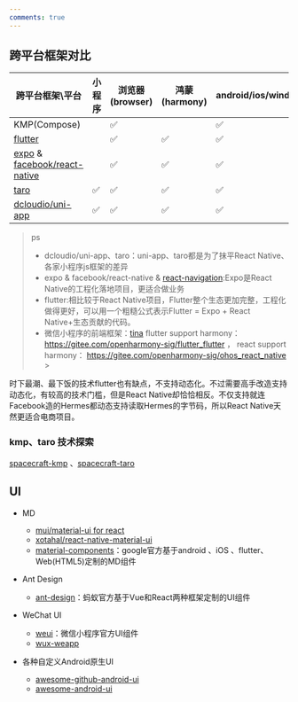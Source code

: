 ```yaml
---
comments: true
---
```


## 跨平台框架对比

跨平台框架\平台 |小程序 |浏览器(browser) |鸿蒙(harmony) | android/ios/window/macos/linux
---|---|---|----|---
KMP(Compose)|  | ✅| |  ✅
[flutter](https://github.com/flutter/flutter) | |✅ | ✅ | ✅
[expo](https://github.com/expo/expo/tree/master) & [facebook/react-native](https://github.com/facebook/react-native)  | |✅ |✅ | ✅
[taro](https://github.com/NervJS/taro) |✅ |✅ |✅ | ✅
[dcloudio/uni-app](https://github.com/dcloudio/uni-app) |✅ |✅ |✅ | ✅

> ps
> - dcloudio/uni-app、taro：uni-app、taro都是为了抹平React Native、各家小程序js框架的差异
> - expo & facebook/react-native & [react-navigation](https://github.com/react-navigation/react-navigation):Expo是React Native的工程化落地项目，更适合做业务
> - flutter:相比较于React Native项目，Flutter整个生态更加完整，工程化做得更好，可以用一个粗糙公式表示Flutter = Expo + React Native+生态贡献的代码。
> - 微信小程序的前端框架：[tina](https://github.com/tinajs/tina)
> flutter support harmony：https://gitee.com/openharmony-sig/flutter_flutter  ， react support harmony： https://gitee.com/openharmony-sig/ohos_react_native  > 

时下最潮、最下饭的技术flutter也有缺点，不支持动态化。不过需要高手改造支持动态化，有较高的技术门槛，但是React Native却恰恰相反。不仅支持就连Facebook造的Hermes都动态支持读取Hermes的字节码，所以React Native天然更适合电商项目。

### kmp、taro 技术探索

[spacecraft-kmp](https://github.com/big-frontend/spacecraft-kmp) 、[spacecraft-taro](https://github.com/big-frontend/spacecraft-taro)

## UI

- MD
    - [mui/material-ui for react](https://github.com/mui/material-ui)
    - [xotahal/react-native-material-ui](https://github.com/xotahal/react-native-material-ui)
    - [material-components](https://github.com/material-components/material-components)：google官方基于android 、iOS 、flutter、Web(HTML5)定制的MD组件

- Ant Design
    - [ant-design](https://github.com/ant-design/ant-design)：蚂蚁官方基于Vue和React两种框架定制的UI组件

- WeChat UI
    - [weui](https://github.com/Tencent/weui/blob/master/README_cn.md)：微信小程序官方UI组件
    - [wux-weapp](https://github.com/wux-weapp/wux-weapp)
  
- 各种自定义Android原生UI
    - [awesome-github-android-ui](https://github.com/opendigg/awesome-github-android-ui)
    - [awesome-android-ui](https://github.com/wasabeef/awesome-android-ui)
